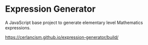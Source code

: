 # Expression Generator

A JavaScript base project to generate elementary level Mathematics expressions.

<https://cerlancism.github.io/expression-generator/build/>
